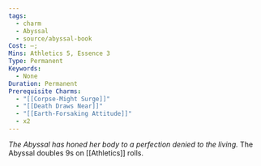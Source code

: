 ```yaml
---
tags:
  - charm
  - Abyssal
  - source/abyssal-book
Cost: —;
Mins: Athletics 5, Essence 3
Type: Permanent
Keywords:
  - None
Duration: Permanent
Prerequisite Charms:
  - "[[Corpse-Might Surge]]"
  - "[[Death Draws Near]]"
  - "[[Earth-Forsaking Attitude]]"
  - x2
---
```

*The Abyssal has honed her body to a perfection denied to the living.*
The Abyssal doubles 9s on [[Athletics]] rolls.